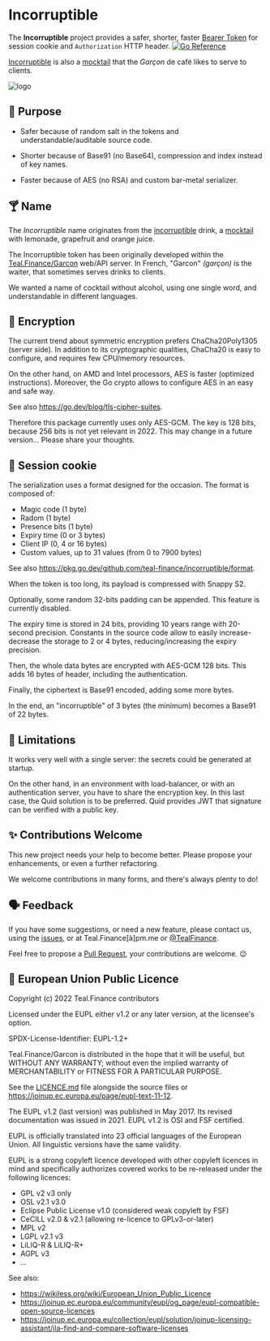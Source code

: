 # Incorruptible

The **Incorruptible** project provides a safer, shorter, faster
[Bearer Token](https://www.rfc-editor.org/rfc/rfc6750.html)
for session cookie and `Authorization` HTTP header. [![Go Reference](https://pkg.go.dev/badge/github.com/teal-finance/BaseXX.svg "Go documentation for Incorruptible")](https://pkg.go.dev/github.com/teal-finance/incorruptible)

[Incorruptible](https://www.shakeitdrinkit.com/incorruptible-cocktail-1618.html)
is also a [mocktail](https://wikiless.org/wiki/Mocktail)
that the *Garçon* de café likes to serve to clients.

![logo](docs/incorruptible.png)

## 🎯 Purpose

- Safer because of random salt in the tokens
  and understandable/auditable source code.

- Shorter because of Base91 (no Base64),
  compression and index instead of key names.

- Faster because of AES (no RSA)
  and custom bar-metal serializer.

## 🍸 Name

The *Incorruptible* name originates from the
[incorruptible](https://www.shakeitdrinkit.com/incorruptible-cocktail-1618.html)
drink, a [mocktail](https://wikiless.org/wiki/Mocktail)
with lemonade, grapefruit and orange juice.

The Incorruptible token has been originally developed within the
[Teal.Finance/Garcon](https://github.com/teal-finance/garcon)
web/API server. In French, "Garcon" *(garçon)* is the waiter,
that sometimes serves drinks to clients.

We wanted a name of cocktail without alcohol, using one single word,
and understandable in different languages.

## 🔐 Encryption

The current trend about symmetric encryption
prefers ChaCha20Poly1305 (server side).
In addition to its cryptographic qualities,
ChaCha20 is easy to configure, and requires
few CPU/memory resources.

On the other hand, on AMD and Intel processors,
AES is faster (optimized instructions).
Moreover, the Go crypto allows to configure
AES in an easy and safe way.

See also <https://go.dev/blog/tls-cipher-suites>.

Therefore this package currently uses only AES-GCM.
The key is 128 bits, because 256 bits is not yet relevant in 2022.
This may change in a future version… Please share your thoughts.

## 🍪 Session cookie

The serialization uses a format designed for the occasion.
The format is composed of:

- Magic code (1 byte)
- Radom (1 byte)
- Presence bits (1 byte)
- Expiry time (0 or 3 bytes)
- Client IP (0, 4 or 16 bytes)
- Custom values, up to 31 values (from 0 to 7900 bytes)

See also <https://pkg.go.dev/github.com/teal-finance/incorruptible/format>.

When the token is too long, its payload is compressed with Snappy S2.

Optionally, some random 32-bits padding can be appended.
This feature is currently disabled.

The expiry time is stored in 24 bits, providing 10 years range
with 20-second precision. Constants in the source code allow
to easily increase-decrease the storage to 2 or 4 bytes,
reducing/increasing the expiry precision.

Then, the whole data bytes are encrypted with AES-GCM 128 bits.
This adds 16 bytes of header, including the authentication.

Finally, the ciphertext is Base91 encoded, adding some more bytes.

In the end, an "incorruptible" of 3 bytes (the minimum)
becomes a Base91 of 22 bytes.

## 🚫 Limitations

It works very well with a single server:
the secrets could be generated at startup.

On the other hand, in an environment with load-balancer,
or with an authentication server, you have to share the encryption key.
In this last case, the Quid solution is to be preferred.
Quid provides JWT that signature can be verified with a public key.

## ✨ Contributions Welcome

This new project needs your help to become better.
Please propose your enhancements,
or even a further refactoring.

We welcome contributions in many forms,
and there's always plenty to do!

## 🗣️ Feedback

If you have some suggestions, or need a new feature,
please contact us, using the
[issues](https://github.com/teal-finance/incorruptible/issues),
or at Teal.Finance[à]pm.me or
[@TealFinance](https://twitter.com/TealFinance).

Feel free to propose a
[Pull Request](https://github.com/teal-finance/incorruptible/pulls),
your contributions are welcome. :wink:

## 🗽 European Union Public Licence

Copyright (c) 2022 Teal.Finance contributors

Licensed under the EUPL either v1.2 or
any later version, at the licensee's option.

SPDX-License-Identifier: EUPL-1.2+

Teal.Finance/Garcon is distributed in the hope that it will be useful,
but WITHOUT ANY WARRANTY; without even the implied warranty
of MERCHANTABILITY or FITNESS FOR A PARTICULAR PURPOSE.

See the [LICENCE.md](LICENCE.md) file alongside the source files
or <https://joinup.ec.europa.eu/page/eupl-text-11-12>.

The EUPL v1.2 (last version) was published in May 2017.
Its revised documentation was issued in 2021.
EUPL v1.2 is OSI and FSF certified.

EUPL is officially translated into 23 official languages
of the European Union. All linguistic versions have the same validity.

EUPL is a strong copyleft licence developed with other copyleft licences in mind
and specifically authorizes covered works to be re-released under the following licences:

- GPL v2 v3 only
- OSL v2.1 v3.0
- Eclipse Public License v1.0 (considered weak copyleft by FSF)
- CeCILL v2.0 & v2.1 (allowing re-licence to GPLv3-or-later)
- MPL v2
- LGPL v2.1 v3
- LiLIQ-R & LiLIQ-R+
- AGPL v3
- ...

See also:

- <https://wikiless.org/wiki/European_Union_Public_Licence>
- <https://joinup.ec.europa.eu/community/eupl/og_page/eupl-compatible-open-source-licences>
- <https://joinup.ec.europa.eu/collection/eupl/solution/joinup-licensing-assistant/jla-find-and-compare-software-licenses>
